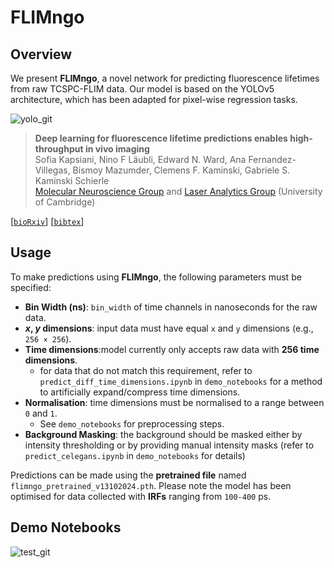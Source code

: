 # FLIMngo

## Overview
We present **FLIMngo**, a novel network for predicting fluorescence lifetimes from raw TCSPC-FLIM data. 
Our model is based on the YOLOv5 architecture, which has been adapted for pixel-wise regression tasks. 


![yolo_git](https://github.com/user-attachments/assets/4fe74fbd-726d-4dbc-bf02-75955c33fc2c)


> **Deep learning for fluorescence lifetime predictions enables high-throughput in vivo imaging**          
> Sofia Kapsiani, Nino F Läubli, Edward N. Ward, Ana Fernandez-Villegas, Bismoy Mazumder, Clemens F. Kaminski, Gabriele S. Kaminski Schierle    
> <a href="https://www.ceb-mng.org/" target="_blank">Molecular Neuroscience Group</a> and <a href="https://laser.ceb.cam.ac.uk/" target="_blank">Laser Analytics Group</a> (University of Cambridge)
>
[[`bioRxiv`](https://www.biorxiv.org/content/10.1101/2024.09.13.612802v1)]  [[`bibtex`](#bibtex-citation)]


## Usage  

To make predictions using **FLIMngo**, the following parameters must be specified:  

- **Bin Width (ns)**: `bin_width` of time channels in nanoseconds for the raw data.  
- ***x*, *y* dimensions**: input data must have equal `x` and `y` dimensions (e.g., `256 × 256`).  
- **Time dimensions**:model currently only accepts raw data with **256 time dimensions**.  
  - for data that do not match this requirement, refer to `predict_diff_time_dimensions.ipynb` in `demo_notebooks` for a method to artificially expand/compress time dimensions.  
- **Normalisation**: time dimensions must be normalised to a range between `0` and `1`.  
  - See `demo_notebooks` for preprocessing steps.  
- **Background Masking**: the background should be masked either by intensity thresholding or by providing manual intensity masks (refer to `predict_celegans.ipynb` in `demo_notebooks` for details)  

Predictions can be made using the **pretrained file** named `flimngo_pretrained_v13102024.pth`.
Please note the model has been optimised for data collected with **IRFs** ranging from `100-400` ps.

## Demo Notebooks
![test_git](https://github.com/user-attachments/assets/df51ff95-0a20-4ce8-8e71-b78983c7f7fd)

